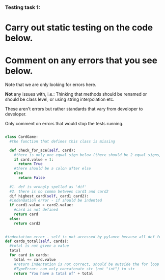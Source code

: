 ### Testing task 1:

# Carry out static testing on the code below.
# Comment on any errors that you see below.

Note that we are only looking for errors here.

**Not** any issues with, i.e.: 
Thinking that methods should be renamed or should be class level, or using string interpolation etc. 

These aren't errors but rather standards that vary from developer to developer. 

Only comment on errors that would stop the tests running.

```python

class CardGame:
  #the function that defines this class is missing

  def check_for_ace(self, card):
    #there is only one equal sign below (there should be 2 equal signs, or another sign to accompany the equal sign)
    if card.value = 1:
      return True
    #there should be a colon after else
    else
      return False
   
  #1. def is wrongly spelled as 'dif' 
  #2. there is no comma between card1 and card2
  dif highest_card(self, card1 card2):
  #indendation error - if should be indented
  if card1.value > card2.value:
    #card is not defined
    return card
  else:
    return card2
  

#indentation error - self is not accessed by pylance because all def functions should be alligned for the CardGame class
def cards_total(self, cards):
  #total is not given a value
  total
  for card in cards:
    total += card.value
    #return indentation is not correct, should be outside the for loop
    #TypeError: can only concatenate str (not "int") to str
    return "You have a total of" + total
  
```
